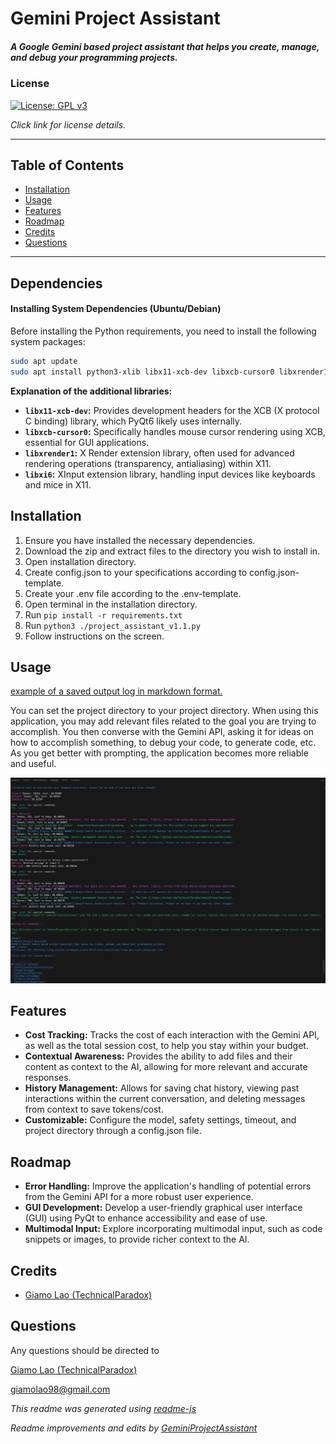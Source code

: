 # Gemini Project Assistant
##### A Google Gemini based project assistant that helps you create, manage, and debug your programming projects.
### License
[![License: GPL v3](https://img.shields.io/badge/License-GPLv3-blue.svg)](https://www.gnu.org/licenses/gpl-3.0)

*Click link for license details.*

---------------
## Table of Contents
* [Installation](#installation)
* [Usage](#usage)
* [Features](#features)
* [Roadmap](#roadmap)
* [Credits](#credits)
* [Questions](#questions)
---------------
## Dependencies

#### Installing System Dependencies (Ubuntu/Debian)
Before installing the Python requirements, you need to install the following system packages:
```bash
sudo apt update
sudo apt install python3-xlib libx11-xcb-dev libxcb-cursor0 libxrender1 libxi6 
```
**Explanation of the additional libraries:**
- **`libx11-xcb-dev`:** Provides development headers for the XCB (X protocol C binding) library, which PyQt6 likely uses internally.
- **`libxcb-cursor0`:** Specifically handles mouse cursor rendering using XCB, essential for GUI applications.
- **`libxrender1`:** X Render extension library, often used for advanced rendering operations (transparency, antialiasing) within X11.
- **`libxi6`:**  XInput extension library, handling input devices like keyboards and mice in X11. 

## Installation
1. Ensure you have installed the necessary dependencies.
2. Download the zip and extract files to the directory you wish to install in.
3. Open installation directory.
4. Create config.json to your specifications according to config.json-template.
5. Create your .env file according to the .env-template.
6. Open terminal in the installation directory.
7. Run `pip install -r requirements.txt`
8. Run `python3 ./project_assistant_v1.1.py`
9. Follow instructions on the screen.

## Usage
[example of a saved output log in markdown format.](https://github.com/TechnicalParadox/GeminiProjectAssistant/blob/master/examples/example_use.md)

You can set the project directory to your project directory. When using this application, you may add relevant files related to the goal you are trying to accomplish. You then converse with the Gemini API, asking it for ideas on how to accomplish something, to debug your code, to generate code, etc. As you get better with prompting, the application becomes more reliable and useful.

![A image showing the startup message when launching the application.](images/readme.png)
## Features
* **Cost Tracking:** Tracks the cost of each interaction with the Gemini API, as well as the total session cost, to help you stay within your budget.
* **Contextual Awareness:** Provides the ability to add files and their content as context to the AI, allowing for more relevant and accurate responses.
* **History Management:** Allows for saving chat history, viewing past interactions within the current conversation, and deleting messages from context to save tokens/cost.
* **Customizable:** Configure the model, safety settings, timeout, and project directory through a config.json file.
## Roadmap
* **Error Handling:** Improve the application's handling of potential errors from the Gemini API for a more robust user experience.
* **GUI Development:** Develop a user-friendly graphical user interface (GUI) using PyQt to enhance accessibility and ease of use.
* **Multimodal Input:** Explore incorporating multimodal input, such as code snippets or images, to provide richer context to the AI.
## Credits
* [Giamo Lao (TechnicalParadox)](https://technicalparadox.github.io)
## Questions
Any questions should be directed to 

[Giamo Lao (TechnicalParadox)](technicalparadox.github.io)

[giamolao98@gmail.com](mailto:technicalparadox.github.io)

*This readme was generated using [readme-js](https://github.com/TechnicalParadox/readme-js)*

*Readme improvements and edits by [GeminiProjectAssistant](https://github.com/TechnicalParadox/GeminiProjectAssistant)*
